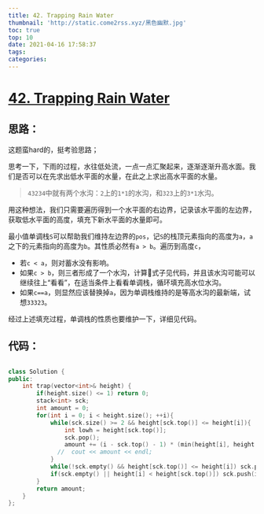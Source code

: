 ```yaml
---
title: 42. Trapping Rain Water
thumbnail: 'http://static.come2rss.xyz/黑色幽默.jpg'
toc: true
top: 10
date: 2021-04-16 17:58:37
tags:
categories:
---
```






# [42. Trapping Rain Water](https://leetcode-cn.com/problems/trapping-rain-water/)



## 思路：

这题蛮hard的，挺考验思路；

思考一下，下雨的过程，水往低处流，一点一点汇聚起来，逐渐逐渐升高水面。我们是否可以在先求出低水平面的水量，在此之上求出高水平面的水量。

> `43234`中就有两个水沟：`2`上的`1*1`的水沟，和`323`上的`3*1`水沟。

用这种想法，我们只需要遍历得到一个水平面的右边界，记录该水平面的左边界，获取低水平面的高度，填充下新水平面的水量即可。

最小值单调栈`S`可以帮助我们维持左边界的`pos`，记`S`的栈顶元素指向的高度为`a`，`a`之下的元素指向的高度为`b`。其性质必然有`a > b`。遍历到高度`c`，

- 若`c < a`，则对蓄水没有影响。
- 如果`c > b`，则三者形成了一个水沟，计算🦁式子见代码，并且该水沟可能可以继续往上“看看”，在适当条件上看看单调栈，循环填充高水位水沟。
- 如果`c==a`，则显然应该替换掉`a`，因为单调栈维持的是等高水沟的最新端，试想`33323`。

经过上述填充过程，单调栈的性质也要维护一下，详细见代码。

<!-- more -->

## 代码：

```c++

class Solution {
public:
    int trap(vector<int>& height) {
        if(height.size() <= 1) return 0;
        stack<int> sck;
        int amount = 0;
        for(int i = 0; i < height.size(); ++i){
            while(sck.size() >= 2 && height[sck.top()] <= height[i]){
                int lowh = height[sck.top()]; 
                sck.pop();
                amount += (i - sck.top() - 1) * (min(height[i], height[sck.top()]) - lowh);
              //  cout << amount << endl;
            }
            while(!sck.empty() && height[sck.top()] <= height[i]) sck.pop();  // <= 按次序出现的等高的山峰A,B， 明显的有AB填充了水量，下一个被填充的应该是B,所以A必须被pop
            if(sck.empty() || height[i] < height[sck.top()]) sck.push(i);
        }
        return amount;
    }
};
```

